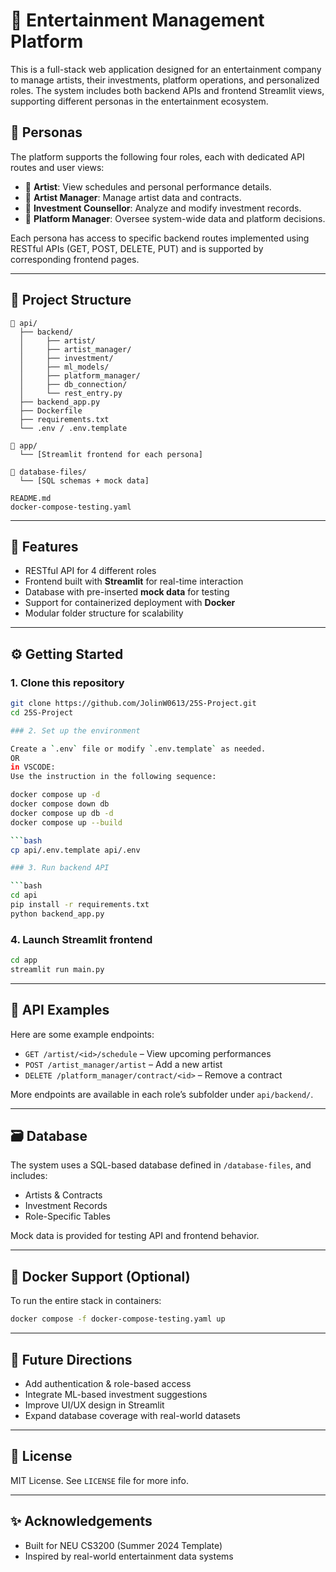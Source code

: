 # 🎤 Entertainment Management Platform

This is a full-stack web application designed for an entertainment company to manage artists, their investments, platform operations, and personalized roles. The system includes both backend APIs and frontend Streamlit views, supporting different personas in the entertainment ecosystem.

## 👥 Personas

The platform supports the following four roles, each with dedicated API routes and user views:

- 🎨 **Artist**: View schedules and personal performance details.
- 👔 **Artist Manager**: Manage artist data and contracts.
- 💼 **Investment Counsellor**: Analyze and modify investment records.
- 🧠 **Platform Manager**: Oversee system-wide data and platform decisions.

Each persona has access to specific backend routes implemented using RESTful APIs (GET, POST, DELETE, PUT) and is supported by corresponding frontend pages.

---

## 🧱 Project Structure

```
📁 api/
  ├── backend/
  │     ├── artist/
  │     ├── artist_manager/
  │     ├── investment/
  │     ├── ml_models/
  │     ├── platform_manager/
  │     ├── db_connection/
  │     └── rest_entry.py
  ├── backend_app.py
  ├── Dockerfile
  ├── requirements.txt
  └── .env / .env.template

📁 app/
  └── [Streamlit frontend for each persona]

📁 database-files/
  └── [SQL schemas + mock data]

README.md
docker-compose-testing.yaml
```

---

## 🚀 Features

- RESTful API for 4 different roles
- Frontend built with **Streamlit** for real-time interaction
- Database with pre-inserted **mock data** for testing
- Support for containerized deployment with **Docker**
- Modular folder structure for scalability

---

## ⚙️ Getting Started

### 1. Clone this repository

```bash
git clone https://github.com/JolinW0613/25S-Project.git
cd 25S-Project

### 2. Set up the environment

Create a `.env` file or modify `.env.template` as needed.
OR
in VSCODE:
Use the instruction in the following sequence:

docker compose up -d
docker compose down db
docker compose up db -d
docker compose up --build

```bash
cp api/.env.template api/.env

### 3. Run backend API

```bash
cd api
pip install -r requirements.txt
python backend_app.py
```

### 4. Launch Streamlit frontend

```bash
cd app
streamlit run main.py
```

---

## 🧪 API Examples

Here are some example endpoints:

- `GET /artist/<id>/schedule` – View upcoming performances
- `POST /artist_manager/artist` – Add a new artist
- `DELETE /platform_manager/contract/<id>` – Remove a contract

More endpoints are available in each role’s subfolder under `api/backend/`.

---

## 🗃️ Database

The system uses a SQL-based database defined in `/database-files`, and includes:

- Artists & Contracts
- Investment Records
- Role-Specific Tables

Mock data is provided for testing API and frontend behavior.

---

## 🐳 Docker Support (Optional)

To run the entire stack in containers:

```bash
docker compose -f docker-compose-testing.yaml up
```

---

## 📌 Future Directions

- Add authentication & role-based access
- Integrate ML-based investment suggestions
- Improve UI/UX design in Streamlit
- Expand database coverage with real-world datasets

---

## 📄 License

MIT License. See `LICENSE` file for more info.

---

## ✨ Acknowledgements

- Built for NEU CS3200 (Summer 2024 Template)
- Inspired by real-world entertainment data systems
